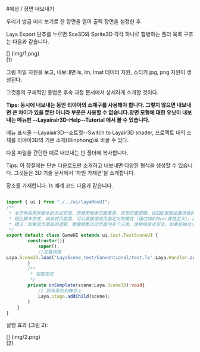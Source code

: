 #예상 / 장면 내보내기

우리가 방금 미리 보기로 한 장면을 열어 출력 장면을 설정한 후.

Laya Export 단추를 누르면 Sce3D와 Sprite3D 각각 하나로 합병하는 폴더 목록 구조는 다음과 같습니다.

[] (img/1.png)<br>(1)

그림 파일 자원을 보고, 내보내면 ls, lm, lmat 데이터 자원, 스티커 jpg, png 자원이 생성된다.

그것들의 구체적인 용법은 후속 과정 문서에서 상세하게 소개할 것이다.

**Tips: 동시에 내보내는 동안 리야아의 소재구를 사용해야 합니다. 그렇지 않으면 내보내면 큰 차이가 있을 뿐만 아니라 부분은 사용할 수 없습니다.장면 모형에 대한 유닛이 내보내는 메뉴판 --Layairair3D-Help--Tutorial 에서 볼 수 있습니다.**

메뉴 표시줄 --Layaiair3D--쇼트컷--Switch to Layair3D shader, 프로젝트 내의 소재를 리야아3D의 기본 소재(Blinphong)로 바꿀 수 있다.

다음 파일을 간단한 예로 내보내는 빈 폴더에 복사합니다.

Tips: 이 장절에는 단순 다운로드만 소개하고 내보내면 다양한 형식을 생성할 수 있습니다. 그것들은 3D 기술 문서에서 '자원 가재편'을 소개합니다.

장소를 가재합니다. ls 예례 코드 다음과 같습니다.


```typescript

import { ui } from "./../ui/layaMaxUI";
/**
 * 本示例采用非脚本的方式实现，而使用继承页面基类，实现页面逻辑。在IDE里面设置场景的Runtime属性即可和场景进行关联
 * 相比脚本方式，继承式页面类，可以直接使用页面定义的属性（通过IDE内var属性定义），比如this.tipLbll，this.scoreLbl，具有代码提示效果
 * 建议：如果是页面级的逻辑，需要频繁访问页面内多个元素，使用继承式写法，如果是独立小模块，功能单一，建议用脚本方式实现，比如子弹脚本。
 */
export default class GameUI extends ui.test.TestSceneUI {
		constructor(){
			super();
			//加载场景
Laya.Scene3D.load('LayaScene_test/Conventional/test.ls',Laya.Handler.create(this,this.onComplete));
		}
		/**
		 * 加载完成
		 */
		private onComplete(scene:Laya.Scene3D):void{
			// 将场景加到舞台上
			Laya.stage.addChild(scene);
		}
	}
}
```


실행 효과 (그림 2):

[] (img/2.png)<br>(2)